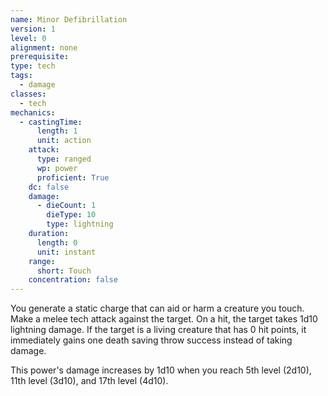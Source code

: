 ```yaml
---
name: Minor Defibrillation
version: 1
level: 0
alignment: none
prerequisite: 
type: tech
tags:
  - damage
classes:
  - tech
mechanics:
  - castingTime:
      length: 1
      unit: action
    attack:
      type: ranged
      wp: power
      proficient: True
    dc: false
    damage:
      - dieCount: 1
        dieType: 10
        type: lightning
    duration:
      length: 0
      unit: instant
    range:
      short: Touch
    concentration: false
---
```

You generate a static charge that can aid or harm a creature you touch. Make a melee tech attack against the target. On a hit, the target takes 1d10 lightning damage. If the target is a living creature that has 0 hit points, it immediately gains one death saving throw success instead of taking damage.

This power's damage increases by 1d10 when you reach 5th level (2d10), 11th level (3d10), and 17th level (4d10).
    